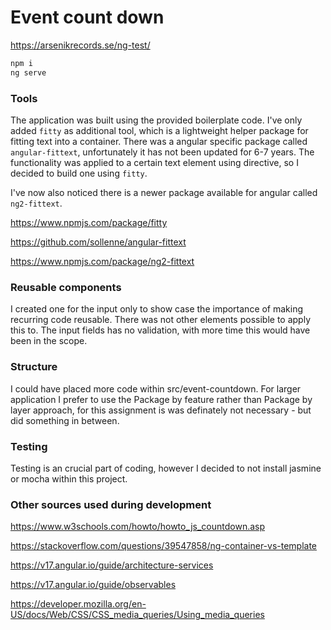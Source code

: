 # Event count down

https://arsenikrecords.se/ng-test/

```sh
npm i
ng serve
```

### Tools

The application was built using the provided boilerplate code. I've only added `fitty` as additional
tool, which is a lightweight helper package for fitting text into a container. There was a angular
specific package called `angular-fittext`, unfortunately it has not been updated for 6-7 years. The
functionality was applied to a certain text element using directive, so I decided to build one using
`fitty`.

I've now also noticed there is a newer package available for angular called `ng2-fittext`.

https://www.npmjs.com/package/fitty

https://github.com/sollenne/angular-fittext

https://www.npmjs.com/package/ng2-fittext

### Reusable components

I created one for the input only to show case the importance of making recurring code reusable.
There was not other elements possible to apply this to. The input fields has no validation, with
more time this would have been in the scope.

### Structure

I could have placed more code within src/event-countdown. For larger application I prefer to use the
Package by feature rather than Package by layer approach, for this assignment is was definately not
necessary - but did something in between.

### Testing

Testing is an crucial part of coding, however I decided to not install jasmine or mocha within this
project.

### Other sources used during development

https://www.w3schools.com/howto/howto_js_countdown.asp

https://stackoverflow.com/questions/39547858/ng-container-vs-template

https://v17.angular.io/guide/architecture-services

https://v17.angular.io/guide/observables

https://developer.mozilla.org/en-US/docs/Web/CSS/CSS_media_queries/Using_media_queries
